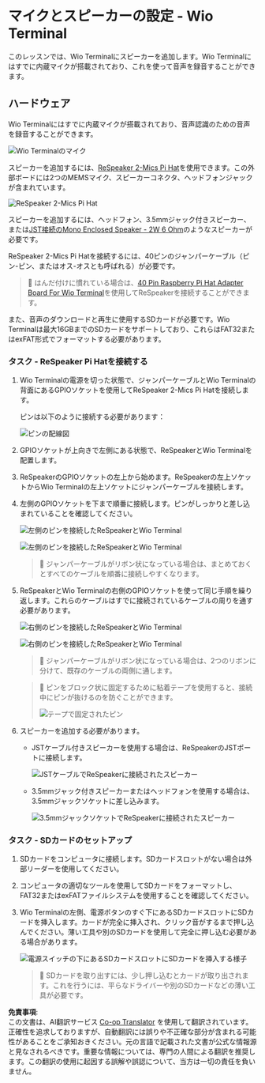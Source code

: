 <!--
CO_OP_TRANSLATOR_METADATA:
{
  "original_hash": "93d352de36526b8990e41dd538100324",
  "translation_date": "2025-08-25T00:32:29+00:00",
  "source_file": "6-consumer/lessons/1-speech-recognition/wio-terminal-microphone.md",
  "language_code": "ja"
}
-->
# マイクとスピーカーの設定 - Wio Terminal

このレッスンでは、Wio Terminalにスピーカーを追加します。Wio Terminalにはすでに内蔵マイクが搭載されており、これを使って音声を録音することができます。

## ハードウェア

Wio Terminalにはすでに内蔵マイクが搭載されており、音声認識のための音声を録音することができます。

![Wio Terminalのマイク](../../../../../translated_images/wio-mic.3f8c843dbe8ad917424037a93e3d25c62634add00a04dd8e091317b5a7a90088.ja.png)

スピーカーを追加するには、[ReSpeaker 2-Mics Pi Hat](https://www.seeedstudio.com/ReSpeaker-2-Mics-Pi-HAT.html)を使用できます。この外部ボードには2つのMEMSマイク、スピーカーコネクタ、ヘッドフォンジャックが含まれています。

![ReSpeaker 2-Mics Pi Hat](../../../../../translated_images/respeaker.f5d19d1c6b14ab1676d24ac2764e64fac5339046ae07be8b45ce07633d61b79b.ja.png)

スピーカーを追加するには、ヘッドフォン、3.5mmジャック付きスピーカー、または[JST接続のMono Enclosed Speaker - 2W 6 Ohm](https://www.seeedstudio.com/Mono-Enclosed-Speaker-2W-6-Ohm-p-2832.html)のようなスピーカーが必要です。

ReSpeaker 2-Mics Pi Hatを接続するには、40ピンのジャンパーケーブル（ピン-ピン、またはオス-オスとも呼ばれる）が必要です。

> 💁 はんだ付けに慣れている場合は、[40 Pin Raspberry Pi Hat Adapter Board For Wio Terminal](https://www.seeedstudio.com/40-Pin-Raspberry-Pi-Hat-Adapter-Board-For-Wio-Terminal-p-4730.html)を使用してReSpeakerを接続することができます。

また、音声のダウンロードと再生に使用するSDカードが必要です。Wio Terminalは最大16GBまでのSDカードをサポートしており、これらはFAT32またはexFAT形式でフォーマットする必要があります。

### タスク - ReSpeaker Pi Hatを接続する

1. Wio Terminalの電源を切った状態で、ジャンパーケーブルとWio Terminalの背面にあるGPIOソケットを使用してReSpeaker 2-Mics Pi Hatを接続します。

    ピンは以下のように接続する必要があります：

    ![ピンの配線図](../../../../../translated_images/wio-respeaker-wiring-0.767f80aa6508103880d256cdf99ee7219e190db257c7261e4aec219759dc67b9.ja.png)

1. GPIOソケットが上向きで左側にある状態で、ReSpeakerとWio Terminalを配置します。

1. ReSpeakerのGPIOソケットの左上から始めます。ReSpeakerの左上ソケットからWio Terminalの左上ソケットにジャンパーケーブルを接続します。

1. 左側のGPIOソケットを下まで順番に接続します。ピンがしっかりと差し込まれていることを確認してください。

    ![左側のピンを接続したReSpeakerとWio Terminal](../../../../../translated_images/wio-respeaker-wiring-1.8d894727f2ba24004824ee5e06b83b6d10952550003a3efb603182121521b0ef.ja.png)

    ![左側のピンを接続したReSpeakerとWio Terminal](../../../../../translated_images/wio-respeaker-wiring-2.329e1cbd306e754f8ffe56f9294794f4a8fa123860d76067a79e9ea385d1bf56.ja.png)

    > 💁 ジャンパーケーブルがリボン状になっている場合は、まとめておくとすべてのケーブルを順番に接続しやすくなります。

1. ReSpeakerとWio Terminalの右側のGPIOソケットを使って同じ手順を繰り返します。これらのケーブルはすでに接続されているケーブルの周りを通す必要があります。

    ![右側のピンを接続したReSpeakerとWio Terminal](../../../../../translated_images/wio-respeaker-wiring-3.75b0be447e2fa9307a6a954f9ae8a71b77e39ada6a5ef1a059d341dc850fd90c.ja.png)

    ![右側のピンを接続したReSpeakerとWio Terminal](../../../../../translated_images/wio-respeaker-wiring-4.aa9cd434d8779437de720cba2719d83992413caed1b620b6148f6c8924889afb.ja.png)

    > 💁 ジャンパーケーブルがリボン状になっている場合は、2つのリボンに分けて、既存のケーブルの両側に通します。

    > 💁 ピンをブロック状に固定するために粘着テープを使用すると、接続中にピンが抜けるのを防ぐことができます。
    >
    > ![テープで固定されたピン](../../../../../translated_images/wio-respeaker-wiring-5.af117c20acf622f3cd656ccd8f4053f8845d6aaa3af164d24cb7dbd54a4bb470.ja.png)

1. スピーカーを追加する必要があります。

    * JSTケーブル付きスピーカーを使用する場合は、ReSpeakerのJSTポートに接続します。

      ![JSTケーブルでReSpeakerに接続されたスピーカー](../../../../../translated_images/respeaker-jst-speaker.a441d177809df9458041a2012dd336dbb22c00a5c9642647109d2940a50d6fcc.ja.png)

    * 3.5mmジャック付きスピーカーまたはヘッドフォンを使用する場合は、3.5mmジャックソケットに差し込みます。

      ![3.5mmジャックソケットでReSpeakerに接続されたスピーカー](../../../../../translated_images/respeaker-35mm-speaker.ad79ef4f128c7751f0abf854869b6b779c90c12ae3e48909944a7e48aeee3c7e.ja.png)

### タスク - SDカードのセットアップ

1. SDカードをコンピュータに接続します。SDカードスロットがない場合は外部リーダーを使用してください。

1. コンピュータの適切なツールを使用してSDカードをフォーマットし、FAT32またはexFATファイルシステムを使用することを確認してください。

1. Wio Terminalの左側、電源ボタンのすぐ下にあるSDカードスロットにSDカードを挿入します。カードが完全に挿入され、クリック音がするまで押し込んでください。薄い工具や別のSDカードを使用して完全に押し込む必要がある場合があります。

    ![電源スイッチの下にあるSDカードスロットにSDカードを挿入する様子](../../../../../translated_images/wio-sd-card.acdcbe322fa4ee7f8f9c8cc015b3263964bb26ab5c7e25b41747988cc5280d64.ja.png)

    > 💁 SDカードを取り出すには、少し押し込むとカードが取り出されます。これを行うには、平らなドライバーや別のSDカードなどの薄い工具が必要です。

**免責事項**:  
この文書は、AI翻訳サービス [Co-op Translator](https://github.com/Azure/co-op-translator) を使用して翻訳されています。正確性を追求しておりますが、自動翻訳には誤りや不正確な部分が含まれる可能性があることをご承知おきください。元の言語で記載された文書が公式な情報源と見なされるべきです。重要な情報については、専門の人間による翻訳を推奨します。この翻訳の使用に起因する誤解や誤認について、当方は一切の責任を負いません。